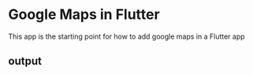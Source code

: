 # Google Maps in Flutter
This app is the starting point for how to add google maps in a Flutter app
## output
